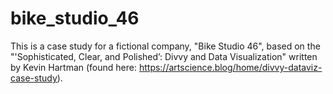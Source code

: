 # bike_studio_46
 This  is a case study for a fictional company, "Bike Studio 46", based on the "'Sophisticated, Clear, and Polished’: Divvy and Data Visualization" written by Kevin Hartman (found here: https://artscience.blog/home/divvy-dataviz-case-study). 
